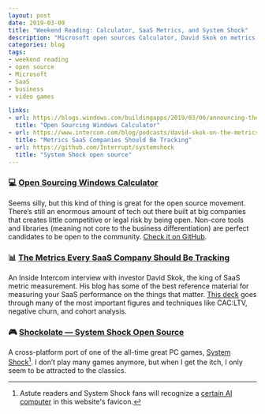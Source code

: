 ```yaml
---
layout: post
date: 2019-03-09
title: "Weekend Reading: Calculator, SaaS Metrics, and System Shock"
description: "Microsoft open sources Calculator, David Skok on metrics, and System Shock cross-platform."
categories: blog
tags:
- weekend reading
- open source
- Microsoft
- SaaS
- business
- video games

links:
- url: https://blogs.windows.com/buildingapps/2019/03/06/announcing-the-open-sourcing-of-windows-calculator/
  title: "Open Sourcing Windows Calculator"
- url: https://www.intercom.com/blog/podcasts/david-skok-on-the-metrics-every-saas-company-should-be-tracking/
  title: "Metrics SaaS Companies Should Be Tracking"
- url: https://github.com/Interrupt/systemshock
  title: "System Shock open source"
---
```


### 💻 [Open Sourcing Windows Calculator](https://blogs.windows.com/buildingapps/2019/03/06/announcing-the-open-sourcing-of-windows-calculator/ "Open Sourcing Windows Calculator")

Seems silly, but this kind of thing is great for the open source movement. There’s still an enormous amount of tech out there built at big companies that creates little competitive or legal risk by being open. Non-core tools and libraries (meaning not core to the business differentiation) are perfect candidates to be open to the community. [Check it on GitHub](https://github.com/Microsoft/calculator "Windows Calculator on GitHub").

### 📊 [The Metrics Every SaaS Company Should Be Tracking](https://www.intercom.com/blog/podcasts/david-skok-on-the-metrics-every-saas-company-should-be-tracking/ "Metrics SaaS Companies Should Be Tracking")

An Inside Intercom interview with investor David Skok, the king of SaaS metric measurement. His blog has some of the best reference material for measuring your SaaS performance on the things that matter. [This deck](https://www.slideshare.net/DavidSkok/the-saas-business-model-and-metrics "SaaS Business Model and Metrics") goes through many of the most important figures and techniques like CAC:LTV, negative churn, and cohort analysis.

### 🎮 [Shockolate — System Shock Open Source](https://github.com/Interrupt/systemshock "System Shock open source")

A cross-platform port of one of the all-time great PC games, [System Shock](https://en.wikipedia.org/wiki/System_Shock "System Shock")[^shodan]. I don’t play many games anymore, but when I get the itch, I only seem to be attracted to the classics.

[^shodan]: Astute readers and System Shock fans will recognize a [certain AI computer](https://en.wikipedia.org/wiki/SHODAN "SHODAN") in this website's favicon.

